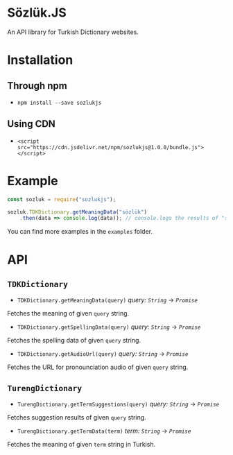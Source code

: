 # Sözlük.JS

An API library for Turkish Dictionary websites.

# Installation


## Through npm

- `npm install --save sozlukjs`

## Using CDN

- `<script src="https://cdn.jsdelivr.net/npm/sozlukjs@1.0.0/bundle.js"></script>`


# Example

```javascript
const sozluk = require("sozlukjs");

sozluk.TDKDictionary.getMeaningData("sözlük")
    .then(data => console.log(data)); // console.logs the results of "sözlük" as JSON.
```

You can find more examples in the `examples` folder.


# API


## `TDKDictionary`

- `TDKDictionary.getMeaningData(query)` *query: `String`* -> *`Promise`*

Fetches the meaning of given `query` string.

- `TDKDictionary.getSpellingData(query)` *query: `String`* -> *`Promise`*

Fetches the spelling data of given `query` string.

- `TDKDictionary.getAudioUrl(query)` *query: `String`* -> *`Promise`*

Fetches the URL for pronounciation audio of given `query` string.

## `TurengDictionary`

- `TurengDictionary.getTermSuggestions(query)` *query: `String`* -> *`Promise`*

Fetches suggestion results of given `query` string. 

- `TurengDictionary.getTermData(term)` *term: `String`* -> *`Promise`*

Fetches the meaning of given `term` string in Turkish.
